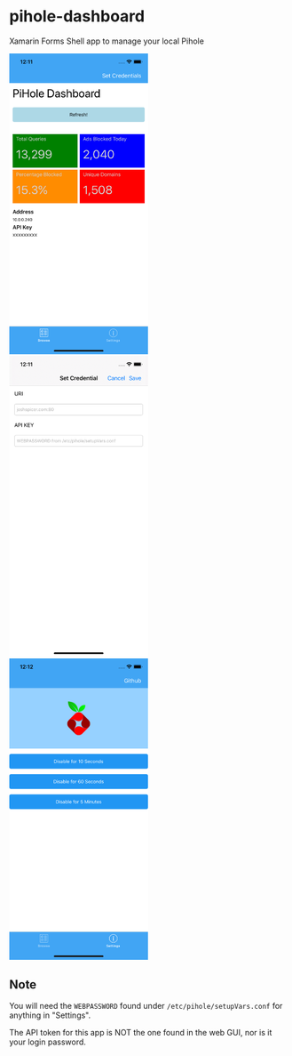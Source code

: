 # pihole-dashboard
Xamarin Forms Shell app to manage your local Pihole 

<kbd>
  <img width=250 src="Screenshots/1.png">
</kbd>
<kbd>
  <img width=250 src="Screenshots/2.png">
</kbd>
<kbd>
  <img width=250 src="Screenshots/3.png">
</kbd>

## Note

You will need the `WEBPASSWORD` found under `/etc/pihole/setupVars.conf` for anything in "Settings".

The API token for this app is NOT the one found in the web GUI, nor is it your login password.
